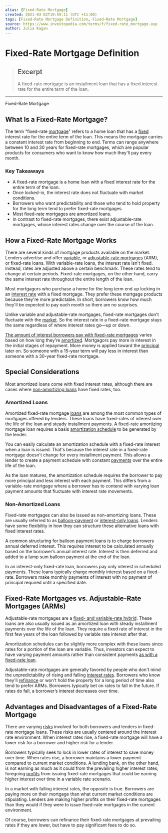 ```yaml
---
alias: [Fixed-Rate Mortgage]
created: 2021-03-02T19:59:11 (UTC +11:00)
tags: [Fixed-Rate Mortgage Definition, Fixed-Rate Mortgage]
source: https://www.investopedia.com/terms/f/fixed-rate_mortgage.asp
author: Julia Kagan
---
```


# Fixed-Rate Mortgage Definition

> ## Excerpt
> A fixed-rate mortgage is an installment loan that has a fixed interest rate for the entire term of the loan.

---

Fixed-Rate Mortgage
## What Is a Fixed-Rate Mortgage?

The term "fixed-rate [mortgage](https://www.investopedia.com/terms/m/mortgage.asp)" refers to a home loan that has a [fixed](https://www.investopedia.com/terms/f/fixed-rate-payment.asp) interest rate for the entire term of the loan. This means the mortgage carries a constant interest rate from beginning to end. Terms can range anywhere between 10 and 30 years for fixed-rate mortgages, which are popular products for consumers who want to know how much they'll pay every month.

### Key Takeaways

-   A fixed-rate mortgage is a home loan with a fixed interest rate for the entire term of the loan.
-   Once locked-in, the interest rate does not fluctuate with market conditions.
-   Borrowers who want predictability and those who tend to hold property for the long term tend to prefer fixed-rate mortgages.
-   Most fixed-rate mortgages are amortized loans.
-   In contrast to fixed-rate mortgages, there exist adjustable-rate mortgages, whose interest rates change over the course of the loan.

## How a Fixed-Rate Mortgage Works

There are several kinds of mortgage products available on the market. Lenders advertise and offer [variable](https://www.investopedia.com/terms/v/variable-rate-mortgage.asp), or [adjustable-rate mortgages](https://www.investopedia.com/terms/a/arm.asp) (ARM), or fixed-rate loans. With variable-rate loans, the interest rate isn't fixed. Instead, rates are adjusted above a certain benchmark. These rates tend to change at certain periods. Fixed-rate mortgages, on the other hand, carry the same interest rate throughout the entire length of the loan.

Most mortgagors who purchase a home for the long term end up locking in an [interest rate](https://www.investopedia.com/terms/i/interestrate.asp) with a fixed mortgage. They prefer these mortgage products because they're more predictable. In short, borrowers know how much they'll be expected to pay each month so there are no surprises.

Unlike variable and adjustable-rate mortgages, fixed-rate mortgages don't fluctuate with the [market](https://www.investopedia.com/terms/m/market.asp). So the interest rate in a fixed-rate mortgage stays the same regardless of where interest rates go—up or down.

[The amount of interest borrowers pay with fixed-rate mortgages](https://www.investopedia.com/mortgage-calculator-5084794) varies based on how long they're [amortized](https://www.investopedia.com/terms/a/amortization.asp). Mortgagors pay more in interest in the initial stages of repayment. More money is applied toward the [principal](https://www.investopedia.com/terms/p/principal.asp) later on. So someone with a 15-year term will pay less in interest than someone with a 30-year fixed-rate mortgage.

## Special Considerations

Most amortized loans come with fixed interest rates, although there are cases where [non-amortizing loans](https://www.investopedia.com/terms/n/nonamortizing.asp) have fixed rates, too.

### Amortized Loans

Amortized fixed-rate mortgage [loans](https://www.investopedia.com/terms/l/loan.asp) are among the most common types of mortgages offered by lenders. These loans have fixed-rates of interest over the life of the loan and steady installment payments. A fixed-rate amortizing mortgage loan requires a basis [amortization schedule](https://www.investopedia.com/terms/a/amortization_schedule.asp) to be generated by the lender.

You can easily calculate an amortization schedule with a fixed-rate interest when a loan is issued. That's because the interest rate in a fixed-rate mortgage doesn't change for every installment payment. This allows a lender to create a payment schedule with constant [payments](https://www.investopedia.com/terms/p/payment.asp) over the entire life of the loan.

As the loan matures, the amortization schedule requires the borrower to pay more principal and less interest with each payment. This differs from a variable-rate mortgage where a borrower has to contend with varying loan payment amounts that fluctuate with interest rate movements.

### Non-Amortized Loans

Fixed-rate mortgages can also be issued as non-amortizing loans. These are usually referred to as [balloon-payment](https://www.investopedia.com/terms/b/balloon-payment.asp) or [interest-only loans](https://www.investopedia.com/terms/i/interestonlymortgage.asp). Lenders have some flexibility in how they can structure these alternative loans with fixed interest rates.

A common structuring for balloon payment loans is to charge borrowers annual deferred interest. This requires interest to be calculated annually based on the borrower’s annual interest rate. Interest is then deferred and added to a lump sum balloon payment at the end of the loan.

In an interest-only fixed-rate loan, borrowers pay only interest in scheduled payments. These loans typically charge monthly interest based on a fixed-rate. Borrowers make monthly payments of interest with no payment of principal required until a specified date.

## Fixed-Rate Mortgages vs. Adjustable-Rate Mortgages (ARMs)

Adjustable-rate mortgages are a [fixed- and variable-rate hybrid](https://www.investopedia.com/terms/h/hybridarm.asp). These loans are also usually issued as an amortized loan with steady installment payments over the life of the loan. They require a fixed rate of interest in the first few years of the loan followed by variable rate interest after that.

Amortization schedules can be slightly more complex with these loans since rates for a portion of the loan are variable. Thus, investors can expect to have varying payment amounts rather than consistent payments [as with a fixed-rate loan](https://www.investopedia.com/mortgage/mortgage-rates/fixed-versus-adjustable-rate/).

Adjustable-rate mortgages are generally favored by people who don't mind the unpredictability of rising and falling [interest rates](https://www.investopedia.com/interest-rates-4689789). Borrowers who know they'll [refinance](https://www.investopedia.com/terms/r/refinance.asp) or won't hold the property for a long period of time also tend to prefer ARMs. Borrowers typically bet on rates to fall in the future. If rates do fall, a borrower’s interest decreases over time.

## Advantages and Disadvantages of a Fixed-Rate Mortgage

There are varying [risks](https://www.investopedia.com/terms/r/risk.asp) involved for both borrowers and lenders in fixed-rate mortgage loans. These risks are usually centered around the interest rate environment. When interest rates rise, a fixed-rate mortgage will have a lower risk for a borrower and higher risk for a lender.

Borrowers typically seek to lock in lower rates of interest to save money over time. When rates rise, a borrower maintains a lower payment compared to current market conditions. A lending bank, on the other hand, is not earning as much as it could from the prevailing higher interest rates; foregoing [profits](https://www.investopedia.com/terms/p/profit.asp) from issuing fixed-rate mortgages that could be earning higher interest over time in a variable rate scenario.

In a market with falling interest rates, the opposite is true. Borrowers are paying more on their mortgage than what current market conditions are stipulating. Lenders are making higher profits on their fixed-rate mortgages than they would if they were to issue fixed-rate mortgages in the current environment.

Of course, borrowers can refinance their fixed-rate mortgages at prevailing rates if they are lower, but have to pay significant fees to do so.
